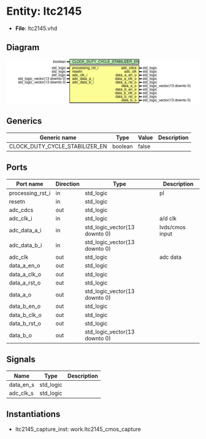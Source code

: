 # Entity: ltc2145

- **File**: ltc2145.vhd
## Diagram

![Diagram](ltc2145.svg "Diagram")
## Generics

| Generic name                   | Type    | Value | Description |
| ------------------------------ | ------- | ----- | ----------- |
| CLOCK_DUTY_CYCLE_STABILIZER_EN | boolean | false |             |
## Ports

| Port name        | Direction | Type                          | Description     |
| ---------------- | --------- | ----------------------------- | --------------- |
| processing_rst_i | in        | std_logic                     | pl              |
| resetn           | in        | std_logic                     |                 |
| adc_cdcs         | out       | std_logic                     |                 |
| adc_clk_i        | in        | std_logic                     | a/d clk         |
| adc_data_a_i     | in        | std_logic_vector(13 downto 0) | lvds/cmos input |
| adc_data_b_i     | in        | std_logic_vector(13 downto 0) |                 |
| adc_clk          | out       | std_logic                     | adc data        |
| data_a_en_o      | out       | std_logic                     |                 |
| data_a_clk_o     | out       | std_logic                     |                 |
| data_a_rst_o     | out       | std_logic                     |                 |
| data_a_o         | out       | std_logic_vector(13 downto 0) |                 |
| data_b_en_o      | out       | std_logic                     |                 |
| data_b_clk_o     | out       | std_logic                     |                 |
| data_b_rst_o     | out       | std_logic                     |                 |
| data_b_o         | out       | std_logic_vector(13 downto 0) |                 |
## Signals

| Name      | Type      | Description |
| --------- | --------- | ----------- |
| data_en_s | std_logic |             |
| adc_clk_s | std_logic |             |
## Instantiations

- ltc2145_capture_inst: work.ltc2145_cmos_capture
